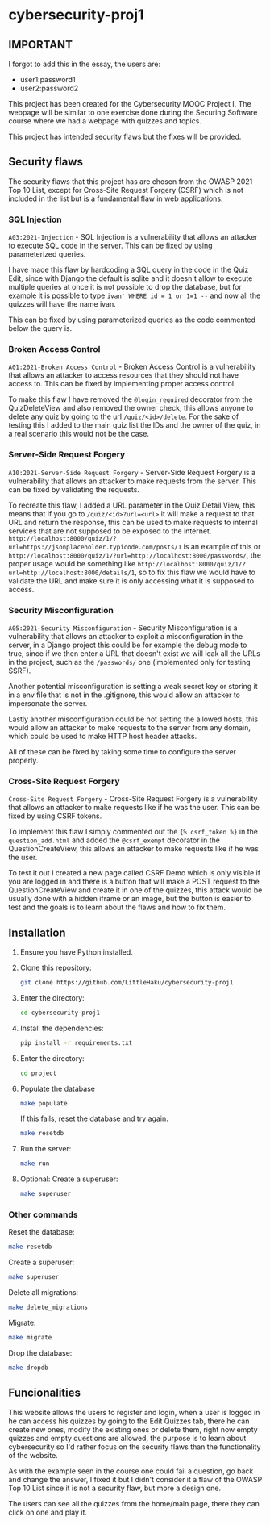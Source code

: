 # cybersecurity-proj1

## IMPORTANT

I forgot to add this in the essay, the users are:

- user1:password1
- user2:password2

This project has been created for the Cybersecurity MOOC Project I. The webpage will be similar to one exercise done during the Securing Software course where we had a webpage with quizzes and topics.

This project has intended security flaws but the fixes will be provided.

## Security flaws

The security flaws that this project has are chosen from the OWASP 2021 Top 10 List, except for Cross-Site Request Forgery (CSRF) which is not included in the list but is a fundamental flaw in web applications.

### SQL Injection

`A03:2021-Injection` - SQL Injection is a vulnerability that allows an attacker to execute SQL code in the server. This can be fixed by using parameterized queries.

I have made this flaw by hardcoding a SQL query in the code in the Quiz Edit, since with Django the default is sqlite and it doesn't allow to execute multiple queries at once it is not possible to drop the database, but for example it is possible to type `ivan' WHERE id = 1 or 1=1 --` and now all the quizzes will have the name ivan.

This can be fixed by using parameterized queries as the code commented below the query is.

### Broken Access Control

`A01:2021-Broken Access Control` - Broken Access Control is a vulnerability that allows an attacker to access resources that they should not have access to. This can be fixed by implementing proper access control.

To make this flaw I have removed the `@login_required` decorator from the QuizDeleteView and also removed the owner check, this allows anyone to delete any quiz by going to the url `/quiz/<id>/delete`. For the sake of testing this I added to the main quiz list the IDs and the owner of the quiz, in a real scenario this would not be the case.

### Server-Side Request Forgery

`A10:2021-Server-Side Request Forgery` - Server-Side Request Forgery is a vulnerability that allows an attacker to make requests from the server. This can be fixed by validating the requests.

To recreate this flaw, I added a URL parameter in the Quiz Detail View, this means that if you go to `/quiz/<id>?url=<url>` it will make a request to that URL and return the response, this can be used to make requests to internal services that are not supposed to be exposed to the internet. `http://localhost:8000/quiz/1/?url=https://jsonplaceholder.typicode.com/posts/1` is an example of this or `http://localhost:8000/quiz/1/?url=http://localhost:8000/passwords/`, the proper usage would be something like `http://localhost:8000/quiz/1/?url=http://localhost:8000/details/1`, so to fix this flaw we would have to validate the URL and make sure it is only accessing what it is supposed to access.

### Security Misconfiguration

`A05:2021-Security Misconfiguration` - Security Misconfiguration is a vulnerability that allows an attacker to exploit a misconfiguration in the server, in a Django project this could be for example the debug mode to true, since if we then enter a URL that doesn't exist we will leak all the URLs in the project, such as the `/passwords/` one (implemented only for testing SSRF).

Another potential misconfiguration is setting a weak secret key or storing it in a env file that is not in the .gitignore, this would allow an attacker to impersonate the server.

Lastly another misconfiguration could be not setting the allowed hosts, this would allow an attacker to make requests to the server from any domain, which could be used to make HTTP host header attacks.

All of these can be fixed by taking some time to configure the server properly.

### Cross-Site Request Forgery

`Cross-Site Request Forgery` - Cross-Site Request Forgery is a vulnerability that allows an attacker to make requests like if he was the user. This can be fixed by using CSRF tokens.

To implement this flaw I simply commented out the `{% csrf_token %}` in the `question_add.html` and added the `@csrf_exempt` decorator in the QuestionCreateView, this allows an attacker to make requests like if he was the user.

To test it out I created a new page called CSRF Demo which is only visible if you are logged in and there is a button that will make a POST request to the QuestionCreateView and create it in one of the quizzes, this attack would be usually done with a hidden iframe or an image, but the button is easier to test and the goals is to learn about the flaws and how to fix them.

## Installation

1. Ensure you have Python installed.

2. Clone this repository:

   ```bash
   git clone https://github.com/LittleHaku/cybersecurity-proj1
    ```

3. Enter the directory:

   ```bash
   cd cybersecurity-proj1
   ```

4. Install the dependencies:

   ```bash
   pip install -r requirements.txt
   ```

5. Enter the directory:

   ```bash
   cd project
   ```

6. Populate the database

   ```bash
   make populate
   ```

   If this fails, reset the database and try again.

   ```bash
   make resetdb
   ```

7. Run the server:

   ```bash
   make run
   ```

8. Optional: Create a superuser:

   ```bash
   make superuser
   ```

### Other commands

Reset the database:

```bash
make resetdb
```

Create a superuser:

```bash
make superuser
```

Delete all migrations:

```bash
make delete_migrations
```

Migrate:

```bash
make migrate
```

Drop the database:

```bash
make dropdb
```

## Funcionalities

This website allows the users to register and login, when a user is logged in he can access his quizzes by going to the Edit Quizzes tab, there he can create new ones, modify the existing ones or delete them, right now empty quizzes and empty questions are allowed, the purpose is to learn about cybersecurity so I'd rather focus on the security flaws than the functionality of the website.

As with the example seen in the course one could fail a question, go back and change the answer, I fixed it but I didn't consider it a flaw of the OWASP Top 10 List since it is not a security flaw, but more a design one.

The users can see all the quizzes from the home/main page, there they can click on one and play it.

